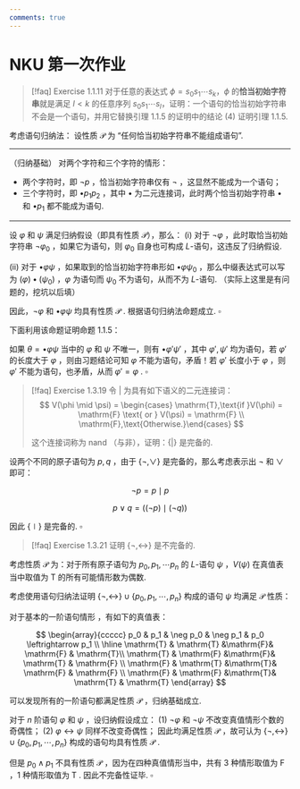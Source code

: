 ```yaml
---
comments: true
---
```

# NKU 第一次作业
>[!faq] Exercise 1.1.11
>对于任意的表达式 $\phi = s_0s_1\cdots s_k$，$\phi$ 的**恰当初始字符串**就是满足 $l<k$ 的任意序列 $s_0s_1\cdots s_l$，证明：一个语句的恰当初始字符串不会是一个语句，并用它替换引理 1.1.5 的证明中的结论 (4) 证明引理 1.1.5.

考虑语句归纳法：
设性质 $\mathcal{P}$ 为 “任何恰当初始字符串不能组成语句”.

-----
（归纳基础）
对两个字符和三个字符的情形：

- 两个字符时，即 $\neg p$ ，恰当初始字符串仅有 $\neg$ ，这显然不能成为一个语句；
- 三个字符时，即 $\bullet p_1 p_2$ ，其中 $\bullet$ 为二元连接词，此时两个恰当初始字符串 $\bullet$ 和 $\bullet p_1$ 都不能成为语句.

-----
设 $\varphi$ 和 $\psi$ 满足归纳假设（即具有性质 $\mathcal{P}$），那么：
(i) 对于 $\neg \varphi$ ，此时取恰当初始字符串 $\neg \varphi_0$ ，如果它为语句，则 $\varphi_0$ 自身也可构成 $L$-语句，这违反了归纳假设.

(ii) 对于 $\bullet \varphi \psi$ ，如果取到的恰当初始字符串形如 $\bullet \varphi \psi_0$ ，那么中缀表达式可以写为 $(\varphi) \bullet (\psi_0)$ ，$\varphi$ 为语句而 $\psi_0$ 不为语句，从而不为 $L$-语句. （实际上这里是有问题的，挖坑以后填）

因此，$\neg \varphi$ 和 $\bullet \varphi \psi$ 均具有性质 $\mathcal{P}$ . 根据语句归纳法命题成立. $\square$

下面利用该命题证明命题 1.1.5：

如果 $\theta = \bullet \varphi \psi$ 当中的 $\varphi$ 和 $\psi$ 不唯一，则有 $\bullet \varphi'\psi '$ ，其中 $\varphi',\psi'$ 均为语句，若 $\varphi'$ 的长度大于 $\varphi$ ，则由习题结论可知 $\varphi$ 不能为语句，矛盾！若 $\varphi'$ 长度小于 $\varphi$ ，则 $\varphi'$ 不能为语句，也矛盾，从而 $\varphi' = \varphi$ . $\square$

>[!faq] Exercise 1.3.19
>令 $|$ 为具有如下语义的二元连接词：
> $$ V(\phi \mid \psi) = \begin{cases} \mathrm{T},\text{if }V(\phi) = \mathrm{F} \text{ or } V(\psi) = \mathrm{F} \\ \mathrm{F},\text{Otherwise.}\end{cases} $$
> 
>这个连接词称为 nand （与非），证明：$\left\lbrace | \right\rbrace$ 是完备的.

设两个不同的原子语句为 $p,q$ ，由于 $\left\lbrace \neg , \lor \right\rbrace$ 是完备的，那么考虑表示出 $\neg$ 和 $\lor$ 即可：

$$
\neg p  = p\mid p
$$

$$
p\lor q = ((\neg p)\mid (\neg q))
$$

因此 $\left\lbrace \mid \right\rbrace$ 是完备的. $\square$

>[!faq] Exercise 1.3.21
> 证明 $\left\lbrace \neg, \leftrightarrow \right\rbrace$ 是不完备的.

考虑性质 $\mathcal{P}$ 为：对于所有原子语句为 $p_0,p_1,\cdots p_n$ 的 $L$-语句 $\psi$ ，$V(\psi)$ 在真值表当中取值为 $\mathrm{T}$ 的所有可能情形数为偶数.

考虑使用语句归纳法证明 $\left\lbrace \neg, \leftrightarrow \right\rbrace\cup \left\lbrace p_0,p_1,\cdots,p_n \right\rbrace$ 构成的语句 $\psi$ 均满足 $\mathcal{P}$ 性质：

对于基本的一阶语句情形 ，有如下的真值表：

$$
\begin{array}{ccccc}
p_0 & p_1 & \neg p_0 & \neg p_1 & p_0 \leftrightarrow p_1 \\
\hline
\mathrm{T} & \mathrm{T} &\mathrm{F}& \mathrm{F} & \mathrm{T}\\
\mathrm{T} & \mathrm{F} &\mathrm{F}& \mathrm{T} & \mathrm{F} \\
\mathrm{F} & \mathrm{T} &\mathrm{T}& \mathrm{F} & \mathrm{F} \\
\mathrm{F} & \mathrm{F} &\mathrm{T}& \mathrm{T} & \mathrm{T}
\end{array}
$$

可以发现所有的一阶语句都满足性质 $\mathcal{P}$ ，归纳基础成立.

对于 $n$ 阶语句 $\varphi$ 和 $\psi$ ，设归纳假设成立：
(1) $\neg \varphi$ 和 $\neg\psi$ 不改变真值情形个数的奇偶性；
(2) $\varphi\leftrightarrow \psi$ 同样不改变奇偶性；
因此均满足性质 $\mathcal{P}$ ，故可认为 $\left\lbrace \neg, \leftrightarrow \right\rbrace\cup \left\lbrace p_0,p_1,\cdots,p_n \right\rbrace$ 构成的语句均具有性质 $\mathcal{P}$ .

但是 $p_0 \land p_1$ 不具有性质 $\mathcal{P}$ ，因为在四种真值情形当中，共有 3 种情形取值为 $\mathrm{F}$ ，1 种情形取值为 $\mathrm{T}$ . 因此不完备性证毕. $\square$

